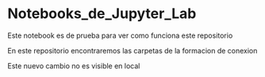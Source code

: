 # Notebooks_de_Jupyter_Lab

Este notebook es de prueba para ver como funciona este repositorio


En este repositorio encontraremos las carpetas de la formacion de conexion


Este nuevo cambio no es visible en local
